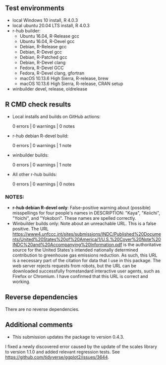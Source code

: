 ## Test environments

* local Windows 10 install, R 4.0.3
* local ubuntu 20.04 LTS install, R 4.0.3
* r-hub builder:
    * Ubuntu 16.04, R-Release gcc
    * Ubuntu 16.04, R-Devel gcc
    * Debian, R-Release gcc
    * Debian, R-Devel gcc
    * Debian, R-Patched gcc
    * Debian, R-Devel clang
    * Fedora, R-Devel GCC
    * Fedora, R-Devel clang, gfortran
    * macOS 10.13.6 High Sierra, R-release, brew
    * macOS 10.13.6 High Sierra, R-release, CRAN setup
* winbuilder devel, release, oldrelease

## R CMD check results

* Local installs and builds on GitHub actions:

    0 errors | 0 warnings | 0 notes

* r-hub debian R-devel build:

    0 errors | 0 warnings | 1 note

* winbuilder builds:

    0 errors | 0 warnings | 1 note

* All other r-hub builds:

    0 errors | 0 warnings | 0 notes
  
### NOTES: 

* **r-hub debian R-devel only**: False-positive warning about (possible) 
  misspellings for four people's names in DESCRIPTION: "Kaya", "Keiichi", 
  "Yoichi", and "Yokobori". These names are spelled correctly.
* Winbuilder builds only: Note about an unreachable URL. This is a false 
  positive. The URL 
  https://www4.unfccc.int/sites/submissions/INDC/Published%20Documents/United%20States%20of%20America/1/U.S.%20Cover%20Note%20INDC%20and%20Accompanying%20Information.pdf
  is the authoritative source for the United States's intended nationally
  determined contribution to greenhouse gas emissions reduction. 
  As such, this URL is a necessary part of the citation for data that I use in 
  this package. The web server rejects requests from robots, but the URL can be 
  downloaded successfully fromstandard interactive user agents, such as Firefox 
  or Chromium. I have confirmed that this URL is correct and working.


## Reverse dependencies

There are no reverse dependencies.

## Additional comments

* This submission updates the package to version 0.4.3.

I fixed a newly discovered error caused by the update of the scales library
to version 1.1.0 and added relevant regression tests. 
See <https://github.com/tidyverse/ggplot2/issues/3644>.
